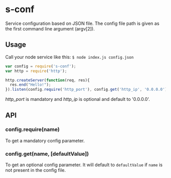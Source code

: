 s-conf
======

Service configuration based on JSON file. The config file path is given as the first command line argument (argv[2]).

## Usage

Call your node service like this:
```$ node index.js config.json```

```js
var config = require('s-conf');
var http = require('http');

http.createServer(function(req, res){
  res.end("Hello!");
}).listen(config.require('http_port'), config.get('http_ip', '0.0.0.0'));
```

*http_port* is mandatory and *http_ip* is optional and default to '0.0.0.0'.

## API

### config.require(name)
To get a mandatory config parameter.

### config.get(name, [defaultValue])
To get an optional config parameter. It will default to ```defaultValue``` if ```name``` is not present in the config file.

